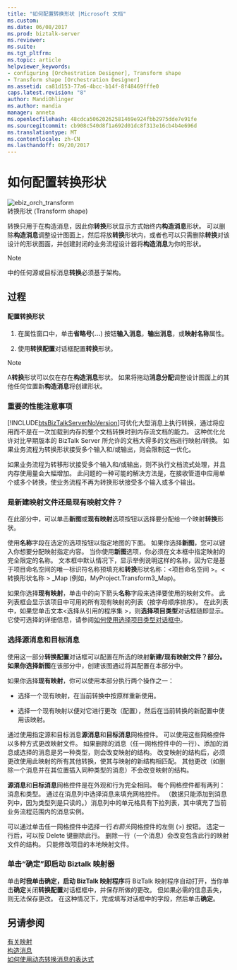 ```yaml
---
title: "如何配置转换形状 |Microsoft 文档"
ms.custom: 
ms.date: 06/08/2017
ms.prod: biztalk-server
ms.reviewer: 
ms.suite: 
ms.tgt_pltfrm: 
ms.topic: article
helpviewer_keywords:
- configuring [Orchestration Designer], Transform shape
- Transform shape [Orchestration Designer]
ms.assetid: ca81d153-77a6-4bcc-b14f-8f48469fffe0
caps.latest.revision: "8"
author: MandiOhlinger
ms.author: mandia
manager: anneta
ms.openlocfilehash: 48cdca50620262581469e924fbb2975dde7e91fe
ms.sourcegitcommit: cb908c540d8f1a692d01dc8f313e16cb4b4e696d
ms.translationtype: MT
ms.contentlocale: zh-CN
ms.lasthandoff: 09/20/2017
---
```

# <a name="how-to-configure-the-transform-shape"></a>如何配置转换形状
![](../core/media/ebiz-orch-transform.gif "ebiz_orch_transform")  
转换形状 (Transform shape)  
  
 转换只用于在构造消息，因此你**转换**形状显示方式始终内**构造消息**形状。 可以删除**构造消息**调整设计图面上，然后将放**转换**形状内，或者也可以只需删除**转换**对该设计的形状图面，并创建封闭的业务流程设计器将**构造消息**为你的形状。  
  
> [!NOTE]
>  中的任何源或目标消息**转换**必须基于架构。  
  
## <a name="procedure"></a>过程  
  
#### <a name="to-configure-a-transform-shape"></a>配置转换形状  
  
1.  在属性窗口中，单击**省略号**(**...**) 按钮**输入消息**，**输出消息**，或**映射名称**属性。  
  
2.  使用**转换配置**对话框配置**转换**形状。  
  
> [!NOTE]
>  A**转换**形状可以仅在存在**构造消息**形状。 如果将拖动**消息分配**调整设计图面上的其他任何位置新**构造消息**将创建形状。  
  
### <a name="important-performance-considerations"></a>重要的性能注意事项  
 [!INCLUDE[btsBizTalkServerNoVersion](../includes/btsbiztalkservernoversion-md.md)]可优化大型消息上执行转换，通过将应用而不是在一次加载到内存的整个文档转换时到内存流文档的能力。 这种优化允许对比早期版本的 BizTalk Server 所允许的文档大得多的文档进行映射/转换。 如果业务流程为转换形状接受多个输入和/或输出，则会限制这一优化。  
  
 如果业务流程为转移形状接受多个输入和/或输出，则不执行文档流式处理，并且内存使用量会大幅增加。 此问题的一种可能的解决方法是，在接收管道中应用单个或多个转换，使业务流程不再为转换形状接受多个输入或多个输出。  
  
### <a name="newexisting-map-file"></a>是新建映射文件还是现有映射文件？  
 在此部分中，可以单击**新图**或**现有映射**选项按钮以选择要分配给一个映射**转换**形状。  
  
 使用**名称**字段在选定的选项按钮以指定地图的下面。 如果你选择**新图**，您可以键入你想要分配映射指定内容。 当你使用**新图**选项，你必须在文本框中指定映射的完全限定的名称。 文本框中默认情况下，显示举例说明这样的名称，因为它是基于项目命名空间的唯一标识符名称预填充和**转换**形状名称：\<项目命名空间 >。\<转换形状名称 > _Map (例如，MyProject.Transform3_Map)。  
  
 如果你选择**现有映射**，单击中的向下箭头**名称**字段来选择要使用的映射文件。 此列表框会显示该项目中可用的所有现有映射的列表（按字母顺序排序）。 在此列表中，如果您单击文本\<选择从引用的程序集 >，则**选择项目类型**对话框随即显示。 它使可选择的详细信息，请参阅[如何使用选择项目类型对话框中](../core/how-to-use-the-select-artifact-type-dialog-box.md)。  
  
### <a name="select-source-and-destination-messages"></a>选择源消息和目标消息  
 使用这一部分**转换配置**对话框可以配置在所选的映射**新建/现有映射文件？**部分。 如果你选择**新图**在该部分中，创建该图通过将其配置在本部分中。  
  
 如果你选择**现有映射**，你可以使用本部分执行两个操作之一：  
  
-   选择一个现有映射，在当前转换中按原样重新使用。  
  
-   选择一个现有映射以便对它进行更改（配置），然后在当前转换的新配置中使用该映射。  
  
 通过使用指定源和目标消息**源消息**和**目标消息**网格控件。 可以使用这些网格控件以多种方式更改映射文件。 如果删除的消息（任一网格控件中的一行）、添加的消息或选择的消息是另一种类型，则会改变映射的结构。 改变映射的结构后，必须更改使用此映射的所有其他转换，使其与映射的新结构相匹配。 其他更改（如删除一个消息并在其位置插入同种类型的消息）不会改变映射的结构。  
  
 **源消息**和**目标消息**网格控件是在外观和行为完全相同。 每个网格控件都有两列：消息和类型。 通过在消息列中选择消息来填充网格控件。 （数据只能添加到消息列中，因为类型列是只读的。）消息列中的单元格具有下拉列表，其中填充了当前业务流程范围内的消息实例。  
  
 可以通过单击任一网格控件中选择一行*右箭头*网格控件的左侧 (>) 按钮。 选定一行后，可以按 Delete 键删除此行。 删除一行（一个消息）会改变包含此行的映射文件的结构。 只能修改项目的本地映射文件。  
  
### <a name="when-i-click-ok-launch-the-biztalk-mapper"></a>单击“确定”即启动 Biztalk 映射器  
 单击**时我单击确定，启动 BizTalk 映射程序**将 BizTalk 映射程序自动打开，当你单击**确定**关闭**转换配置**对话框框中，并保存所做的更改。 但如果必需的信息丢失，则无法保存更改。 在这种情况下，完成填写对话框中的字段，然后单击**确定**。  
  
## <a name="see-also"></a>另请参阅  
 [有关映射](../core/about-maps.md)   
 [构造消息](../core/constructing-messages.md)   
 [如何使用动态转换消息的表达式](../core/how-to-use-expressions-to-dynamic-transform-messages.md)